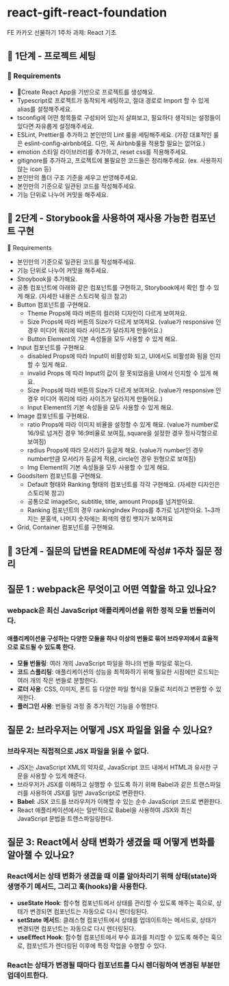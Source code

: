 # react-gift-react-foundation

FE 카카오 선물하기 1주차 과제: React 기초

## 🚀 1단계 - 프로젝트 세팅

### 📝 Requirements

-   Create React App을 기반으로 프로젝트를 생성해요.
-   Typescript로 프로젝트가 동작되게 세팅하고, 절대 경로로 Import 할 수 있게 alias를 설정해주세요.
-   tsconfig에 어떤 항목들로 구성되어 있는지 살펴보고, 필요하다 생각되는 설정들이 있다면 자유롭게 설정해주세요.
-   ESLint, Prettier를 추가하고 본인만의 Lint 룰을 세팅해주세요. (가장 대표적인 룰은 eslint-config-airbnb에요. 다만, 꼭 Airbnb룰을 적용할 필요는 없어요.)
-   emotion 스타일 라이브러리를 추가하고, reset css를 적용해주세요.
-   gitignore를 추가하고, 프로젝트에 불필요한 코드들은 정리해주세요. (ex. 사용하지 않는 icon 등)
-   본인만의 폴더 구조 기준을 세우고 반영해주세요.
-   본인만의 기준으로 일관된 코드를 작성해주세요.
-   기능 단위로 나누어 커밋을 해주세요.

## 🚀 2단계 - Storybook을 사용하여 재사용 가능한 컴포넌트 구현

📝 Requirements

-   본인만의 기준으로 일관된 코드를 작성해주세요.
-   기능 단위로 나누어 커밋을 해주세요.
-   Stroybook을 추가해요.
-   공통 컴포넌트에 아래와 같은 컴포넌트를 구현하고, Storybook에서 확인 할 수 있게 해요. (자세한 내용은 스토리북 링크 참고)
-   Button 컴포넌트를 구현해요.
    -   Theme Props에 따라 버튼의 컬러와 디자인이 다르게 보여져요.
    -   Size Props에 따라 버튼의 Size가 다르게 보여져요. (value가 responsive 인 경우 미디어 쿼리에 따라 사이즈가 달라지게 만들어요.)
    -   Button Element의 기본 속성들을 모두 사용할 수 있게 해요.
-   Input 컴포넌트를 구현해요.
    -   disabled Props에 따라 Input이 비활성화 되고, UI에서도 비활성화 됨을 인지할 수 있게 해요.
    -   invalid Props 에 따라 Input의 값이 잘 못되었음을 UI에서 인지할 수 있게 해요.
    -   Size Props에 따라 버튼의 Size가 다르게 보여져요. (value가 responsive 인 경우 미디어 쿼리에 따라 사이즈가 달라지게 만들어요.)
    -   Input Element의 기본 속성들을 모두 사용할 수 있게 해요.
-   Image 컴포넌트를 구현해요.
    -   ratio Props에 따라 이미지 비율을 설정할 수 있게 해요. (value가 number로 16/9로 넘겨진 경우 16:9비율로 보여짐, square을 설정한 경우 정사각형으로 보여짐)
    -   radius Props에 따라 모서리가 둥글게 해요. (value가 number인 경우 number만큼 모서리가 둥글게 적용, circle인 경우 원형으로 보여짐)
    -   Img Element의 기본 속성들을 모두 사용할 수 있게 해요.
-   GoodsItem 컴포넌트를 구현해요.
    -   Default 형태와 Ranking 형태의 컴포넌트를 각각 구현해요. (자세한 디자인은 스토리북 참고)
    -   공통으로 imageSrc, subtitle, title, amount Props를 넘겨받아요.
    -   Ranking 컴포넌트의 경우 rankingIndex Props를 추가로 넘겨받아요. 1~3까지는 분홍색, 나머지 숫자에는 회색의 랭킹 뱃지가 보여져요
-   Grid, Container 컴포넌트를 구현해요.

## 🚀 3단계 - 질문의 답변을 README에 작성# 1주차 질문 정리

## 질문 1 : webpack은 무엇이고 어떤 역할을 하고 있나요?

### webpack은 최신 JavaScript 애플리케이션을 위한 정적 모듈 번들러이다.

#### 애플리케이션을 구성하는 다양한 모듈을 하나 이상의 번들로 묶어 브라우저에서 효율적으로 로드될 수 있도록 한다.

-   **모듈 번들링**: 여러 개의 JavaScript 파일을 하나의 번들 파일로 묶는다.
-   **코드 스플리팅**: 애플리케이션의 성능을 최적화하기 위해 필요한 시점에만 로드되는 여러 개의 작은 번들로 분할한다.
-   **로더 사용**: CSS, 이미지, 폰트 등 다양한 파일 형식을 모듈로 처리하고 변환할 수 있게한다.
-   **플러그인 사용**: 번들링 과정 중 추가적인 기능을 수행한다.

## 질문 2: 브라우저는 어떻게 JSX 파일을 읽을 수 있나요?

### 브라우저는 직접적으로 JSX 파일을 읽을 수 없다.

-   JSX는 JavaScript XML의 약자로, JavaScript 코드 내에서 HTML과 유사한 구문을 사용할 수 있게 해준다.
-   브라우저가 JSX를 이해하고 실행할 수 있도록 하기 위해 Babel과 같은 트랜스파일러를 사용하여 JSX를 일반 JavaScript로 변환한다.
-   **Babel**: JSX 코드를 브라우저가 이해할 수 있는 순수 JavaScript 코드로 변환한다.
-   React 애플리케이션에서는 일반적으로 Babel을 사용하여 JSX와 최신 JavaScript 문법을 트랜스파일링한다.

## 질문 3: React에서 상태 변화가 생겼을 때 어떻게 변화를 알아챌 수 있나요?

### React에서는 상태 변화가 생겼을 때 이를 알아차리기 위해 상태(state)와 생명주기 메서드, 그리고 훅(hooks)을 사용한다.

-   **useState Hook**: 함수형 컴포넌트에서 상태를 관리할 수 있도록 해주는 훅으로, 상태가 변경되면 컴포넌트는 자동으로 다시 렌더링된다.
-   **setState 메서드**: 클래스형 컴포넌트에서 상태를 업데이트하는 메서드로, 상태가 변경되면 컴포넌트는 자동으로 다시 렌더링된다.
-   **useEffect Hook**: 함수형 컴포넌트에서 부수 효과를 처리할 수 있도록 해주는 훅으로, 컴포넌트가 렌더링된 이후에 특정 작업을 수행할 수 있다.

### React는 상태가 변경될 때마다 컴포넌트를 다시 렌더링하여 변경된 부분만 업데이트한다.
